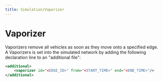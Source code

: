 ```yaml
---
title: Simulation/Vaporizer
---
```


# Vaporizer

Vaporizers remove all vehicles as soon as they move onto a specified
edge. A Vaporizers is set into the simulated network by adding the
following declaration line to an "additional file":

```xml
<additional>
    <vaporizer id="<EDGE_ID>" from="<START_TIME>" end="<END_TIME>"/>
</additional>
```